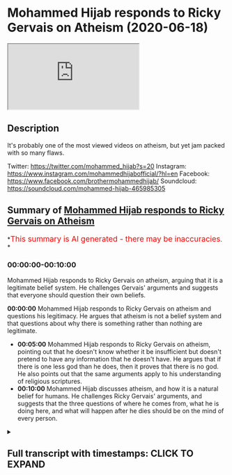 # Mohammed Hijab responds to Ricky Gervais on Atheism (2020-06-18)

<iframe loading='lazy' allow='autoplay' src='https://www.youtube.com/embed/bHRZN5roVl8'></iframe>

## Description

It's probably one of the most viewed videos on atheism, but yet jam packed with so many flaws.

Twitter: <https://twitter.com/mohammed_hijab?s=20>
Instagram: <https://www.instagram.com/mohammedhijabofficial/?hl=en>
Facebook: <https://www.facebook.com/brothermohammedhijab/>
Soundcloud: <https://soundcloud.com/mohammed-hijab-465985305>

## Summary of [Mohammed Hijab responds to Ricky Gervais on Atheism](https://www.youtube.com/watch?v=bHRZN5roVl8)

*<span style="color:red; font-size:125%">This summary is AI generated - there may be inaccuracies</span>. *

### <a onclick="modifyYTiframeseektime('0')">00:00:00-00:10:00</a>

Mohammed Hijab responds to Ricky Gervais on atheism, arguing that it is a legitimate belief system. He challenges Gervais' arguments and suggests that everyone should question their own beliefs.

**<a onclick="modifyYTiframeseektime('0')">00:00:00</a>** Mohammed Hijab responds to Ricky Gervais on atheism and questions his legitimacy. He argues that atheism is not a belief system and that questions about why there is something rather than nothing are legitimate.

* **<a onclick="modifyYTiframeseektime('300')">00:05:00</a>** Mohammed Hijab responds to Ricky Gervais on atheism, pointing out that he doesn't know whether it be insufficient but doesn't pretend to have any information that he doesn't have. He argues that if there is one less god than he does, then it proves that there is no god. He also points out that the same arguments apply to his understanding of religious scriptures.
* **<a onclick="modifyYTiframeseektime('600')">00:10:00</a>** Mohammed Hijab discusses atheism, and how it is a natural belief for humans. He challenges Ricky Gervais' arguments, and suggests that the three questions of where he comes from, what he is doing here, and what will happen after he dies should be on the mind of every person.

<details><summary><h2>Full transcript with timestamps: CLICK TO EXPAND</h2></summary>

<a onclick="modifyYTiframeseektime('0')">0:00:00</a> Music  
<a onclick="modifyYTiframeseektime('4')">0:00:04</a> so Ricky Gervais is a British comedian  
<a onclick="modifyYTiframeseektime('7')">0:00:07</a> which I can't say I've watched any of  
<a onclick="modifyYTiframeseektime('10')">0:00:10</a> his works or seen any of his shows but  
<a onclick="modifyYTiframeseektime('12')">0:00:12</a> he's an individual who is actually in  
<a onclick="modifyYTiframeseektime('17')">0:00:17</a> line with kind of New Atheism I would  
<a onclick="modifyYTiframeseektime('19')">0:00:19</a> classify him like this and recently he  
<a onclick="modifyYTiframeseektime('21')">0:00:21</a> doesnot sure how long this video has  
<a onclick="modifyYTiframeseektime('23')">0:00:23</a> been up there but I came across this  
<a onclick="modifyYTiframeseektime('25')">0:00:25</a> video which was the second of not the  
<a onclick="modifyYTiframeseektime('28')">0:00:28</a> most viewed atheist  
<a onclick="modifyYTiframeseektime('29')">0:00:29</a> video online or the video with an  
<a onclick="modifyYTiframeseektime('32')">0:00:32</a> atheist title and this is a video where  
<a onclick="modifyYTiframeseektime('34')">0:00:34</a> he's having conversation one of the  
<a onclick="modifyYTiframeseektime('36')">0:00:36</a> American interviewers and there's a bit  
<a onclick="modifyYTiframeseektime('40')">0:00:40</a> of a discussion about God and the  
<a onclick="modifyYTiframeseektime('42')">0:00:42</a> existence of God so we wanted to just  
<a onclick="modifyYTiframeseektime('44')">0:00:44</a> quickly do a reaction video to that and  
<a onclick="modifyYTiframeseektime('46')">0:00:46</a> see if some of the interrogations are  
<a onclick="modifyYTiframeseektime('49')">0:00:49</a> poor for Bhaiji face or in any way shape  
<a onclick="modifyYTiframeseektime('51')">0:00:51</a> or form legitimate the thick you look so  
<a onclick="modifyYTiframeseektime('55')">0:00:55</a> why is there something instead of  
<a onclick="modifyYTiframeseektime('57')">0:00:57</a> nothing that's not the two choices so  
<a onclick="modifyYTiframeseektime('63')">0:01:03</a> the first thing he says was why is there  
<a onclick="modifyYTiframeseektime('65')">0:01:05</a> something rather than nothing these are  
<a onclick="modifyYTiframeseektime('66')">0:01:06</a> not the only two choices well actually  
<a onclick="modifyYTiframeseektime('68')">0:01:08</a> these are not choices at all these are  
<a onclick="modifyYTiframeseektime('71')">0:01:11</a> not choices at all this is a question  
<a onclick="modifyYTiframeseektime('72')">0:01:12</a> it's not giving you is it this all that  
<a onclick="modifyYTiframeseektime('75')">0:01:15</a> because the choice usually is separated  
<a onclick="modifyYTiframeseektime('78')">0:01:18</a> with the word or and why something  
<a onclick="modifyYTiframeseektime('81')">0:01:21</a> rather than nothing is not an  
<a onclick="modifyYTiframeseektime('82')">0:01:22</a> illegitimate question you say it's not  
<a onclick="modifyYTiframeseektime('84')">0:01:24</a> about why but how well if you say it's  
<a onclick="modifyYTiframeseektime('87')">0:01:27</a> not about why and how that would  
<a onclick="modifyYTiframeseektime('88')">0:01:28</a> necessitate that you're starting with a  
<a onclick="modifyYTiframeseektime('91')">0:01:31</a> presupposition which is nihilistic in  
<a onclick="modifyYTiframeseektime('93')">0:01:33</a> other words you conceive the world as  
<a onclick="modifyYTiframeseektime('95')">0:01:35</a> meaningless or purposeless and by that  
<a onclick="modifyYTiframeseektime('98')">0:01:38</a> you say that why questions are  
<a onclick="modifyYTiframeseektime('100')">0:01:40</a> meaningless very similarly like 19:30 is  
<a onclick="modifyYTiframeseektime('103')">0:01:43</a> positivists or even verification estate  
<a onclick="modifyYTiframeseektime('108')">0:01:48</a> the same kind of claim this is a very  
<a onclick="modifyYTiframeseektime('110')">0:01:50</a> weak understanding because if this was  
<a onclick="modifyYTiframeseektime('112')">0:01:52</a> the case then lots of things which would  
<a onclick="modifyYTiframeseektime('115')">0:01:55</a> be meaningless if this is the stance you  
<a onclick="modifyYTiframeseektime('118')">0:01:58</a> take if there's the positivistic stones  
<a onclick="modifyYTiframeseektime('120')">0:02:00</a> many things would be meaningless  
<a onclick="modifyYTiframeseektime('121')">0:02:01</a> metaphysical things logical things  
<a onclick="modifyYTiframeseektime('123')">0:02:03</a> mathematical things so the idea of why  
<a onclick="modifyYTiframeseektime('126')">0:02:06</a> questions being meaningless is something  
<a onclick="modifyYTiframeseektime('129')">0:02:09</a> which has been thoroughly refuted in the  
<a onclick="modifyYTiframeseektime('130')">0:02:10</a> philosophical literature  
<a onclick="modifyYTiframeseektime('132')">0:02:12</a> but the question of its not why but how  
<a onclick="modifyYTiframeseektime('134')">0:02:14</a> okay the question of how so how is there  
<a onclick="modifyYTiframeseektime('137')">0:02:17</a> something rather than nothing it's still  
<a onclick="modifyYTiframeseektime('139')">0:02:19</a> a legitimate question but you haven't  
<a onclick="modifyYTiframeseektime('140')">0:02:20</a> you haven't done any good job in trying  
<a onclick="modifyYTiframeseektime('142')">0:02:22</a> to answer it you've tried to any  
<a onclick="modifyYTiframeseektime('145')">0:02:25</a> question about why is there something  
<a onclick="modifyYTiframeseektime('146')">0:02:26</a> wrong more than one of the most  
<a onclick="modifyYTiframeseektime('147')">0:02:27</a> foundational questions should be at the  
<a onclick="modifyYTiframeseektime('150')">0:02:30</a> forefront of your mind why is there  
<a onclick="modifyYTiframeseektime('152')">0:02:32</a> something at all why is he as if it's  
<a onclick="modifyYTiframeseektime('154')">0:02:34</a> not a good question I wouldn't know why  
<a onclick="modifyYTiframeseektime('156')">0:02:36</a> Albert Einstein would ask those  
<a onclick="modifyYTiframeseektime('158')">0:02:38</a> questions about the explicable 'ti of  
<a onclick="modifyYTiframeseektime('161')">0:02:41</a> the universe that was he an ignorant  
<a onclick="modifyYTiframeseektime('163')">0:02:43</a> person was he someone who didn't know so  
<a onclick="modifyYTiframeseektime('166')">0:02:46</a> once again I think that you're trying to  
<a onclick="modifyYTiframeseektime('167')">0:02:47</a> brush aside some very important and  
<a onclick="modifyYTiframeseektime('169')">0:02:49</a> heavy meaningful and purposeful  
<a onclick="modifyYTiframeseektime('172')">0:02:52</a> questions ultimate questions as Karl  
<a onclick="modifyYTiframeseektime('175')">0:02:55</a> Popper put it in order to try and weasel  
<a onclick="modifyYTiframeseektime('178')">0:02:58</a> will scramble away from those those  
<a onclick="modifyYTiframeseektime('182')">0:03:02</a> kinds of thoughts in your mind Demiurge  
<a onclick="modifyYTiframeseektime('187')">0:03:07</a> that started everything well outside  
<a onclick="modifyYTiframeseektime('189')">0:03:09</a> science and nature I don't believe so  
<a onclick="modifyYTiframeseektime('191')">0:03:11</a> so this is outside of science I don't  
<a onclick="modifyYTiframeseektime('193')">0:03:13</a> think there is a prime mover what is the  
<a onclick="modifyYTiframeseektime('196')">0:03:16</a> word outside of science mean I mean  
<a onclick="modifyYTiframeseektime('197')">0:03:17</a> outside of science is mathematics so  
<a onclick="modifyYTiframeseektime('200')">0:03:20</a> what do you do you think that science is  
<a onclick="modifyYTiframeseektime('202')">0:03:22</a> omnipotent sorry omniscient  
<a onclick="modifyYTiframeseektime('204')">0:03:24</a> that science can explain everything that  
<a onclick="modifyYTiframeseektime('206')">0:03:26</a> through it everything is known so then  
<a onclick="modifyYTiframeseektime('209')">0:03:29</a> metaphysics is out the window logical  
<a onclick="modifyYTiframeseektime('211')">0:03:31</a> precepts are out the window and  
<a onclick="modifyYTiframeseektime('212')">0:03:32</a> mathematics is out though in the outside  
<a onclick="modifyYTiframeseektime('214')">0:03:34</a> of science there's many things that are  
<a onclick="modifyYTiframeseektime('215')">0:03:35</a> outside of science act the scientific  
<a onclick="modifyYTiframeseektime('217')">0:03:37</a> method is outside of science itself the  
<a onclick="modifyYTiframeseektime('219')">0:03:39</a> scientific method through the scientific  
<a onclick="modifyYTiframeseektime('221')">0:03:41</a> method which science depends on is  
<a onclick="modifyYTiframeseektime('223')">0:03:43</a> outside of science so what you're  
<a onclick="modifyYTiframeseektime('225')">0:03:45</a> talking about what this what is this  
<a onclick="modifyYTiframeseektime('226')">0:03:46</a> phraseology outside of science it's just  
<a onclick="modifyYTiframeseektime('228')">0:03:48</a> New Atheists  
<a onclick="modifyYTiframeseektime('229')">0:03:49</a> regurgitate vomited regurgitation which  
<a onclick="modifyYTiframeseektime('232')">0:03:52</a> frankly have no fruitless and futile in  
<a onclick="modifyYTiframeseektime('237')">0:03:57</a> the face of actual argumentations  
<a onclick="modifyYTiframeseektime('239')">0:03:59</a> debate and discussion item is only  
<a onclick="modifyYTiframeseektime('242')">0:04:02</a> rejecting the claim that there is a God  
<a onclick="modifyYTiframeseektime('244')">0:04:04</a> atheism isn't a belief system so he says  
<a onclick="modifyYTiframeseektime('247')">0:04:07</a> atheism isn't a belief system that only  
<a onclick="modifyYTiframeseektime('249')">0:04:09</a> rejects that there is a God even if we  
<a onclick="modifyYTiframeseektime('251')">0:04:11</a> grant that so what what does that do to  
<a onclick="modifyYTiframeseektime('253')">0:04:13</a> the discussion I mean what whether you  
<a onclick="modifyYTiframeseektime('255')">0:04:15</a> want to classify atheism as a religion  
<a onclick="modifyYTiframeseektime('257')">0:04:17</a> as a belief system as an ideology or as  
<a onclick="modifyYTiframeseektime('260')">0:04:20</a> a lacking as its defined of belief who  
<a onclick="modifyYTiframeseektime('263')">0:04:23</a> cares at the end of the day  
<a onclick="modifyYTiframeseektime('265')">0:04:25</a> these are all semantic points I don't  
<a onclick="modifyYTiframeseektime('266')">0:04:26</a> care what you think atheism is or what  
<a onclick="modifyYTiframeseektime('268')">0:04:28</a> you think being an atheist entails the  
<a onclick="modifyYTiframeseektime('271')">0:04:31</a> question still is legit why is there  
<a onclick="modifyYTiframeseektime('274')">0:04:34</a> something rather than nothing and if you  
<a onclick="modifyYTiframeseektime('276')">0:04:36</a> don't answer why how is there something  
<a onclick="modifyYTiframeseektime('279')">0:04:39</a> rather than nothing don't run away from  
<a onclick="modifyYTiframeseektime('280')">0:04:40</a> that okay would you respect don't run  
<a onclick="modifyYTiframeseektime('283')">0:04:43</a> away from the question how means the  
<a onclick="modifyYTiframeseektime('285')">0:04:45</a> definition of how is by what means by  
<a onclick="modifyYTiframeseektime('288')">0:04:48</a> what means can there be  
<a onclick="modifyYTiframeseektime('289')">0:04:49</a> may they be is it conceivable for it to  
<a onclick="modifyYTiframeseektime('291')">0:04:51</a> be or for there to be something rather  
<a onclick="modifyYTiframeseektime('295')">0:04:55</a> than nothing you haven't answered that  
<a onclick="modifyYTiframeseektime('297')">0:04:57</a> question the interviewer I don't know  
<a onclick="modifyYTiframeseektime('299')">0:04:59</a> why I just jumped from one thing to  
<a onclick="modifyYTiframeseektime('300')">0:05:00</a> another  
<a onclick="modifyYTiframeseektime('301')">0:05:01</a> clearly he was deterred by the  
<a onclick="modifyYTiframeseektime('303')">0:05:03</a> confidence of this comedian but he  
<a onclick="modifyYTiframeseektime('307')">0:05:07</a> should have stuck to his guns you said  
<a onclick="modifyYTiframeseektime('308')">0:05:08</a> you know what no no no sorry I'm sorry  
<a onclick="modifyYTiframeseektime('309')">0:05:09</a> how is there something rather than  
<a onclick="modifyYTiframeseektime('312')">0:05:12</a> nothing that's the question so the  
<a onclick="modifyYTiframeseektime('313')">0:05:13</a> general question you saying I don't know  
<a onclick="modifyYTiframeseektime('315')">0:05:15</a> whether it be insufficient but don't  
<a onclick="modifyYTiframeseektime('317')">0:05:17</a> pretend you you have some information  
<a onclick="modifyYTiframeseektime('319')">0:05:19</a> that you don't or try to be strident or  
<a onclick="modifyYTiframeseektime('321')">0:05:21</a> positive about it you don't have an  
<a onclick="modifyYTiframeseektime('323')">0:05:23</a> answer that's it if that's what it is  
<a onclick="modifyYTiframeseektime('324')">0:05:24</a> then that's it don't pretend that you're  
<a onclick="modifyYTiframeseektime('326')">0:05:26</a> someone who's got anything to offer in  
<a onclick="modifyYTiframeseektime('327')">0:05:27</a> this discussion literally if you say I  
<a onclick="modifyYTiframeseektime('329')">0:05:29</a> don't know it means you have nothing to  
<a onclick="modifyYTiframeseektime('330')">0:05:30</a> offer in this conversation you deny one  
<a onclick="modifyYTiframeseektime('333')">0:05:33</a> less God than I do you don't believe in  
<a onclick="modifyYTiframeseektime('336')">0:05:36</a> 2999 gods and I don't believe in just  
<a onclick="modifyYTiframeseektime('340')">0:05:40</a> one more he says if there are 3,000  
<a onclick="modifyYTiframeseektime('342')">0:05:42</a> religions I only deny 2999 gods I only  
<a onclick="modifyYTiframeseektime('346')">0:05:46</a> deny one more okay well how many men are  
<a onclick="modifyYTiframeseektime('350')">0:05:50</a> there in the world that could be your  
<a onclick="modifyYTiframeseektime('351')">0:05:51</a> father  
<a onclick="modifyYTiframeseektime('352')">0:05:52</a> wait a minute you trying to yeah this is  
<a onclick="modifyYTiframeseektime('354')">0:05:54</a> no joke this is no joke I mean maybe you  
<a onclick="modifyYTiframeseektime('357')">0:05:57</a> can explain because you're sorry to say  
<a onclick="modifyYTiframeseektime('360')">0:06:00</a> how many men could be your father how do  
<a onclick="modifyYTiframeseektime('363')">0:06:03</a> you know that your father is your father  
<a onclick="modifyYTiframeseektime('364')">0:06:04</a> now you could say oh I can go and do a  
<a onclick="modifyYTiframeseektime('366')">0:06:06</a> DNA test well have you done that I mean  
<a onclick="modifyYTiframeseektime('368')">0:06:08</a> that would be scientific yes and for it  
<a onclick="modifyYTiframeseektime('371')">0:06:11</a> to be truly scientific you'd have to do  
<a onclick="modifyYTiframeseektime('373')">0:06:13</a> the test yourself and see the results  
<a onclick="modifyYTiframeseektime('374')">0:06:14</a> yourself and not depend on only  
<a onclick="modifyYTiframeseektime('376')">0:06:16</a> testimony by the way not the testimony  
<a onclick="modifyYTiframeseektime('378')">0:06:18</a> of the people who do the DNA test for it  
<a onclick="modifyYTiframeseektime('380')">0:06:20</a> to be truly perfectly scientific but how  
<a onclick="modifyYTiframeseektime('382')">0:06:22</a> do you know your father is your father  
<a onclick="modifyYTiframeseektime('383')">0:06:23</a> you know through inference to the best  
<a onclick="modifyYTiframeseektime('386')">0:06:26</a> explanation  
<a onclick="modifyYTiframeseektime('387')">0:06:27</a> wait a minute inference to the best  
<a onclick="modifyYTiframeseektime('389')">0:06:29</a> explanation  
<a onclick="modifyYTiframeseektime('390')">0:06:30</a> so the circumstances of you being alive  
<a onclick="modifyYTiframeseektime('394')">0:06:34</a> in that time you're alive and you know  
<a onclick="modifyYTiframeseektime('396')">0:06:36</a> and your father being in the house or if  
<a onclick="modifyYTiframeseektime('398')">0:06:38</a> he wasn't in the house  
<a onclick="modifyYTiframeseektime('399')">0:06:39</a> wherever it was you know how do you know  
<a onclick="modifyYTiframeseektime('401')">0:06:41</a> your mother is your mother same thing I  
<a onclick="modifyYTiframeseektime('403')">0:06:43</a> mean were you there when you were coming  
<a onclick="modifyYTiframeseektime('404')">0:06:44</a> can you remember can you recollect can  
<a onclick="modifyYTiframeseektime('406')">0:06:46</a> you think about the time when you coming  
<a onclick="modifyYTiframeseektime('411')">0:06:51</a> out your mom's room yeah I don't think  
<a onclick="modifyYTiframeseektime('415')">0:06:55</a> you can think about I don't think you  
<a onclick="modifyYTiframeseektime('417')">0:06:57</a> can remember that so how do you know  
<a onclick="modifyYTiframeseektime('419')">0:06:59</a> your mom's your mom see there are maybe  
<a onclick="modifyYTiframeseektime('421')">0:07:01</a> a million people or mini human beings  
<a onclick="modifyYTiframeseektime('424')">0:07:04</a> women that can be your mom and you  
<a onclick="modifyYTiframeseektime('427')">0:07:07</a> reject 999,999 of them and you believe  
<a onclick="modifyYTiframeseektime('432')">0:07:12</a> in only one so that's the same argument  
<a onclick="modifyYTiframeseektime('434')">0:07:14</a> it's exactly the same argument you're  
<a onclick="modifyYTiframeseektime('436')">0:07:16</a> saying I reject 2999 gods and I reject  
<a onclick="modifyYTiframeseektime('442')">0:07:22</a> one more okay that's true so how does  
<a onclick="modifyYTiframeseektime('444')">0:07:24</a> that prove that God doesn't exist how's  
<a onclick="modifyYTiframeseektime('446')">0:07:26</a> that an argument against God's existence  
<a onclick="modifyYTiframeseektime('447')">0:07:27</a> if we take something like any fiction  
<a onclick="modifyYTiframeseektime('450')">0:07:30</a> and any holy book in any other fiction  
<a onclick="modifyYTiframeseektime('452')">0:07:32</a> and destroyed it okay in a thousand  
<a onclick="modifyYTiframeseektime('454')">0:07:34</a> years time that wouldn't come back just  
<a onclick="modifyYTiframeseektime('456')">0:07:36</a> as it was whereas if we took every  
<a onclick="modifyYTiframeseektime('457')">0:07:37</a> science book yes right and every fact  
<a onclick="modifyYTiframeseektime('460')">0:07:40</a> and destroyed them all in a thousand  
<a onclick="modifyYTiframeseektime('461')">0:07:41</a> years they'd all be back because all the  
<a onclick="modifyYTiframeseektime('463')">0:07:43</a> same tests would be the same with all he  
<a onclick="modifyYTiframeseektime('468')">0:07:48</a> says if we destroyed science books and  
<a onclick="modifyYTiframeseektime('470')">0:07:50</a> holy books in a thousand years the  
<a onclick="modifyYTiframeseektime('471')">0:07:51</a> science would be the same replicate but  
<a onclick="modifyYTiframeseektime('473')">0:07:53</a> the holy books won't be the same  
<a onclick="modifyYTiframeseektime('474')">0:07:54</a> actually if you destroy all the quran's  
<a onclick="modifyYTiframeseektime('477')">0:07:57</a> in the world the people would have said  
<a onclick="modifyYTiframeseektime('479')">0:07:59</a> because the Quran is a memorized book is  
<a onclick="modifyYTiframeseektime('481')">0:08:01</a> an overly transmitted book so actually I  
<a onclick="modifyYTiframeseektime('484')">0:08:04</a> don't think it would be gone if you  
<a onclick="modifyYTiframeseektime('486')">0:08:06</a> destroyed them you destroy them all now  
<a onclick="modifyYTiframeseektime('488')">0:08:08</a> people memorize them from a thousand  
<a onclick="modifyYTiframeseektime('489')">0:08:09</a> four hundred years so this this is a  
<a onclick="modifyYTiframeseektime('491')">0:08:11</a> very weak understanding of the  
<a onclick="modifyYTiframeseektime('493')">0:08:13</a> preservation of the Quran or the oral  
<a onclick="modifyYTiframeseektime('495')">0:08:15</a> transmission of it maybe you could argue  
<a onclick="modifyYTiframeseektime('497')">0:08:17</a> that with other religions but you need  
<a onclick="modifyYTiframeseektime('498')">0:08:18</a> to be specific because Islam is you know  
<a onclick="modifyYTiframeseektime('501')">0:08:21</a> a major world religion as you know and  
<a onclick="modifyYTiframeseektime('503')">0:08:23</a> so your argument doesn't actually cut it  
<a onclick="modifyYTiframeseektime('505')">0:08:25</a> when it comes to Islam moreover and  
<a onclick="modifyYTiframeseektime('507')">0:08:27</a> probably more problematic for you is  
<a onclick="modifyYTiframeseektime('509')">0:08:29</a> that you said if you destroy all the  
<a onclick="modifyYTiframeseektime('511')">0:08:31</a> scientific experiments they'll come back  
<a onclick="modifyYTiframeseektime('512')">0:08:32</a> in a thousand years that's a weak  
<a onclick="modifyYTiframeseektime('514')">0:08:34</a> understanding of the philosophy of  
<a onclick="modifyYTiframeseektime('515')">0:08:35</a> science with all due respect because as  
<a onclick="modifyYTiframeseektime('518')">0:08:38</a> Karl Popper mentioned you know there's  
<a onclick="modifyYTiframeseektime('520')">0:08:40</a> the principle of falsification which has  
<a onclick="modifyYTiframeseektime('521')">0:08:41</a> been criticized in the literature by  
<a onclick="modifyYTiframeseektime('523')">0:08:43</a> putting that to the side there is no ink  
<a onclick="modifyYTiframeseektime('525')">0:08:45</a> science is not incorrigibles not  
<a onclick="modifyYTiframeseektime('527')">0:08:47</a> something which is meant to produce  
<a onclick="modifyYTiframeseektime('529')">0:08:49</a> eternal truths see you seem to bring in  
<a onclick="modifyYTiframeseektime('531')">0:08:51</a> this  
<a onclick="modifyYTiframeseektime('532')">0:08:52</a> was referred to as scientism scientism  
<a onclick="modifyYTiframeseektime('534')">0:08:54</a> was the idea that science can explain  
<a onclick="modifyYTiframeseektime('537')">0:08:57</a> everything this is nonsense and there is  
<a onclick="modifyYTiframeseektime('539')">0:08:59</a> some kind of incorrigibly ternal truth  
<a onclick="modifyYTiframeseektime('541')">0:09:01</a> that's nonsense and everyone knows  
<a onclick="modifyYTiframeseektime('542')">0:09:02</a> that's nonsense we know that's nonsense  
<a onclick="modifyYTiframeseektime('544')">0:09:04</a> our experience with the corona virus the  
<a onclick="modifyYTiframeseektime('546')">0:09:06</a> science was changed you're gonna run a  
<a onclick="modifyYTiframeseektime('548')">0:09:08</a> weekly or monthly basis people were  
<a onclick="modifyYTiframeseektime('549')">0:09:09</a> telling us the science says this decide  
<a onclick="modifyYTiframeseektime('551')">0:09:11</a> says that the politicians were telling  
<a onclick="modifyYTiframeseektime('552')">0:09:12</a> us these things and the sciences the  
<a onclick="modifyYTiframeseektime('554')">0:09:14</a> investigations were different because  
<a onclick="modifyYTiframeseektime('556')">0:09:16</a> the sample size was growing and the the  
<a onclick="modifyYTiframeseektime('559')">0:09:19</a> information was changing and the  
<a onclick="modifyYTiframeseektime('561')">0:09:21</a> theories were we're moving around so  
<a onclick="modifyYTiframeseektime('563')">0:09:23</a> science is not incorrigible science is  
<a onclick="modifyYTiframeseektime('566')">0:09:26</a> by nature because it because of the  
<a onclick="modifyYTiframeseektime('568')">0:09:28</a> problem of induction is something which  
<a onclick="modifyYTiframeseektime('570')">0:09:30</a> can be falsified and in time for you to  
<a onclick="modifyYTiframeseektime('572')">0:09:32</a> think that a thousand years all the  
<a onclick="modifyYTiframeseektime('573')">0:09:33</a> investigations that we do today are  
<a onclick="modifyYTiframeseektime('575')">0:09:35</a> going to be the same in a thousand years  
<a onclick="modifyYTiframeseektime('576')">0:09:36</a> time it shows me that you have a  
<a onclick="modifyYTiframeseektime('578')">0:09:38</a> superficial understanding of the  
<a onclick="modifyYTiframeseektime('579')">0:09:39</a> philosophy of science of all due respect  
<a onclick="modifyYTiframeseektime('581')">0:09:41</a> yeah and the same thing applies with  
<a onclick="modifyYTiframeseektime('583')">0:09:43</a> your understanding of the religious  
<a onclick="modifyYTiframeseektime('585')">0:09:45</a> scriptures so put all of this aside well  
<a onclick="modifyYTiframeseektime('588')">0:09:48</a> we're calling you yeah to worship one  
<a onclick="modifyYTiframeseektime('590')">0:09:50</a> God that's what we're calling you to  
<a onclick="modifyYTiframeseektime('592')">0:09:52</a> which is there's an innate  
<a onclick="modifyYTiframeseektime('594')">0:09:54</a> predisposition to believe in one God  
<a onclick="modifyYTiframeseektime('596')">0:09:56</a> Justin Barrett dr. Justin Barrett who is  
<a onclick="modifyYTiframeseektime('599')">0:09:59</a> part of the Oxford or pelagic or  
<a onclick="modifyYTiframeseektime('601')">0:10:01</a> societies run a study in 2011 refers to  
<a onclick="modifyYTiframeseektime('603')">0:10:03</a> this as a in a receptivity to believe in  
<a onclick="modifyYTiframeseektime('607')">0:10:07</a> a God we're naturally inclined to  
<a onclick="modifyYTiframeseektime('609')">0:10:09</a> believe in a higher power you know the  
<a onclick="modifyYTiframeseektime('611')">0:10:11</a> majority of people in the u.s. believe  
<a onclick="modifyYTiframeseektime('614')">0:10:14</a> in a high of 90 percent of people even  
<a onclick="modifyYTiframeseektime('616')">0:10:16</a> the irreligious ones believe in a higher  
<a onclick="modifyYTiframeseektime('618')">0:10:18</a> power it's a natural you know only 5.5  
<a onclick="modifyYTiframeseektime('620')">0:10:20</a> percent according to Linda Woodhead 5.5  
<a onclick="modifyYTiframeseektime('623')">0:10:23</a> percent of the British public Australian  
<a onclick="modifyYTiframeseektime('626')">0:10:26</a> atheist like yourself you you are in a  
<a onclick="modifyYTiframeseektime('628')">0:10:28</a> minority I'm not saying that that means  
<a onclick="modifyYTiframeseektime('629')">0:10:29</a> anything but what I am saying is  
<a onclick="modifyYTiframeseektime('631')">0:10:31</a> sociologically people find it natural  
<a onclick="modifyYTiframeseektime('633')">0:10:33</a> even with the absence of religion to  
<a onclick="modifyYTiframeseektime('635')">0:10:35</a> believe in a higher power it sounds an a  
<a onclick="modifyYTiframeseektime('637')">0:10:37</a> chiral thing it can be argued from first  
<a onclick="modifyYTiframeseektime('639')">0:10:39</a> principles and so to try and dismiss it  
<a onclick="modifyYTiframeseektime('642')">0:10:42</a> as if it's some kind of ridiculous  
<a onclick="modifyYTiframeseektime('643')">0:10:43</a> concept though it's so pervasive  
<a onclick="modifyYTiframeseektime('646')">0:10:46</a> cross-cultural in historically  
<a onclick="modifyYTiframeseektime('648')">0:10:48</a> psychologically and and in every single  
<a onclick="modifyYTiframeseektime('651')">0:10:51</a> way possible I think you're doing a  
<a onclick="modifyYTiframeseektime('653')">0:10:53</a> disservice to yourself and I think  
<a onclick="modifyYTiframeseektime('655')">0:10:55</a> you're just regurgitating and vomiting  
<a onclick="modifyYTiframeseektime('657')">0:10:57</a> out yeah the same new atheist dogma that  
<a onclick="modifyYTiframeseektime('660')">0:11:00</a> you've probably taken from your master  
<a onclick="modifyYTiframeseektime('662')">0:11:02</a> Richard Dawkins  
<a onclick="modifyYTiframeseektime('663')">0:11:03</a> and I'm afraid you're gonna have to  
<a onclick="modifyYTiframeseektime('665')">0:11:05</a> start  
<a onclick="modifyYTiframeseektime('665')">0:11:05</a> can critically for yourself because it's  
<a onclick="modifyYTiframeseektime('667')">0:11:07</a> clear that your arguments are cut and  
<a onclick="modifyYTiframeseektime('668')">0:11:08</a> paste job and they're not even that well  
<a onclick="modifyYTiframeseektime('671')">0:11:11</a> refined as a cut and paste job from the  
<a onclick="modifyYTiframeseektime('675')">0:11:15</a> New Atheists rhetoric so I would say be  
<a onclick="modifyYTiframeseektime('678')">0:11:18</a> more open-minded start thinking start  
<a onclick="modifyYTiframeseektime('681')">0:11:21</a> thinking deeply about three questions  
<a onclick="modifyYTiframeseektime('683')">0:11:23</a> I'm gonna ask you those four you might  
<a onclick="modifyYTiframeseektime('685')">0:11:25</a> think that they're meaningless questions  
<a onclick="modifyYTiframeseektime('686')">0:11:26</a> but I'm gonna put these three questions  
<a onclick="modifyYTiframeseektime('687')">0:11:27</a> to you Rick use your face I'm gonna put  
<a onclick="modifyYTiframeseektime('689')">0:11:29</a> those proof questions to you and this is  
<a onclick="modifyYTiframeseektime('690')">0:11:30</a> way before you go to sleep today I want  
<a onclick="modifyYTiframeseektime('692')">0:11:32</a> you to think about those three questions  
<a onclick="modifyYTiframeseektime('693')">0:11:33</a> I don't say no it's meaningless in  
<a onclick="modifyYTiframeseektime('696')">0:11:36</a> science this is nonsense with disprove  
<a onclick="modifyYTiframeseektime('698')">0:11:38</a> in it and it's not even philosophically  
<a onclick="modifyYTiframeseektime('700')">0:11:40</a> robust the three questions are where  
<a onclick="modifyYTiframeseektime('704')">0:11:44</a> that I come from I think about not just  
<a onclick="modifyYTiframeseektime('708')">0:11:48</a> yourself but the universe itself where  
<a onclick="modifyYTiframeseektime('710')">0:11:50</a> did the universe come from what are they  
<a onclick="modifyYTiframeseektime('711')">0:11:51</a> what are the options either it came from  
<a onclick="modifyYTiframeseektime('714')">0:11:54</a> nothing or something the universe either  
<a onclick="modifyYTiframeseektime('716')">0:11:56</a> came from nothing or something we're  
<a onclick="modifyYTiframeseektime('718')">0:11:58</a> saying it came from something right and  
<a onclick="modifyYTiframeseektime('721')">0:12:01</a> there's no infinite regress so where did  
<a onclick="modifyYTiframeseektime('723')">0:12:03</a> I come from  
<a onclick="modifyYTiframeseektime('724')">0:12:04</a> then what am I doing here yeah so I mean  
<a onclick="modifyYTiframeseektime('729')">0:12:09</a> what is your existence and then where am  
<a onclick="modifyYTiframeseektime('732')">0:12:12</a> I going  
<a onclick="modifyYTiframeseektime('732')">0:12:12</a> you're gonna die I'm gonna die and you  
<a onclick="modifyYTiframeseektime('735')">0:12:15</a> got to think about what's gonna happen  
<a onclick="modifyYTiframeseektime('736')">0:12:16</a> after that if you're wrong you're in  
<a onclick="modifyYTiframeseektime('738')">0:12:18</a> trouble and you are wrong and you are on  
<a onclick="modifyYTiframeseektime('741')">0:12:21</a> and you will be in trouble but it's not  
<a onclick="modifyYTiframeseektime('744')">0:12:24</a> too late this you listening to me right  
<a onclick="modifyYTiframeseektime('747')">0:12:27</a> now Ricky Gervais is actually the best  
<a onclick="modifyYTiframeseektime('753')">0:12:33</a> thing that's ever happened to you in  
<a onclick="modifyYTiframeseektime('754')">0:12:34</a> your life so don't worry come on  
<a onclick="modifyYTiframeseektime('765')">0:12:45</a> you  
</details>
